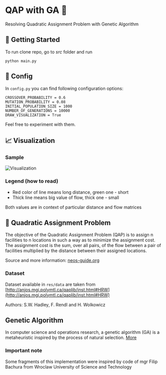 # QAP with GA 🐒

Resolving Quadratic Assignment Problem with Genetic Algorithm

## 🚀 Getting Started

To run clone repo, go to *src* folder and run
```
python main.py
```

## 🔧 Config

In `config.py` you can find following configuration options:
```
CROSSOVER_PROBABILITY = 0.6
MUTATION_PROBABILITY = 0.08
INITIAL_POPULATION_SIZE = 1000
NUMBER_OF_GENERATIONS = 10000
DRAW_VISUALIZATION = True
```
Feel free to experiment with them.

## 📈 Visualization

### Sample

![Visualization](https://raw.githubusercontent.com/wzieba/QAP-Genetic-Algorithm/master/static/visualization.gif "Visualization")

### Legend (how to read)

- Red color of line means long distance, green one - short
- Thick line means big value of flow, thick one - small

Both values are in context of particular distance and flow matrices

## 🚚 Quadratic Assignment Problem

The objective of the Quadratic Assignment Problem (QAP) is to assign n facilities to n locations in such a way as to minimize the assignment cost. The assignment cost is the sum, over all pairs, of the flow between a pair of facilities multiplied by the distance between their assigned locations.

Source and more information: [neos-guide.org](https://neos-guide.org/content/quadratic-assignment-problem)

### Dataset

Dataset available in `res/data` are taken from [http://anjos.mgi.polymtl.ca/qaplib/inst.html#HRW](http://anjos.mgi.polymtl.ca/qaplib/inst.html#HRW)

Authors: S.W. Hadley, F. Rendl and H. Wolkowicz

## Genetic Algorithm

In computer science and operations research, a genetic algorithm (GA) is a metaheuristic inspired by the process of natural selection. [More](https://en.wikipedia.org/wiki/Genetic_algorithm)

### Important note

Some fragments of this implementation were inspired by code of mgr Filip Bachura from Wroclaw University of Science and Technology